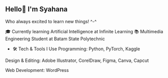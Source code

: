 ## Hello👋 I'm Syahana 
Who always excited to learn new things! ^-^

🎓 Currently learning Artificial Intelligence at Infinite Learning
📚 Multimedia Engineering Student at Batam State Polytechnic

- 🛠️ Tech & Tools I Use
Programming: Python, PyTorch, Kaggle

Design & Editing: Adobe Illustrator, CorelDraw, Figma, Canva, Capcut

Web Development: WordPress
